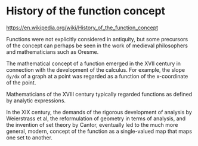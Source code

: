 # History of the function concept

https://en.wikipedia.org/wiki/History_of_the_function_concept

Functions were not explicitly considered in antiquity, but some precursors of the concept can perhaps be seen in the work of medieval philosophers and mathematicians such as Oresme.

The mathematical concept of a function emerged in the XVII century in connection with the development of the calculus. For example, the slope `dy/dx` of a graph at a point was regarded as a function of the x-coordinate of the point.

Mathematicians of the XVIII century typically regarded functions as defined by analytic expressions.

In the XIX century, the demands of the rigorous development of analysis by Weierstrass et al, the reformulation of geometry in terms of analysis, and the invention of set theory by Cantor, eventually led to the much more general, modern, concept of the function as a single-valued map that maps one set to another.
